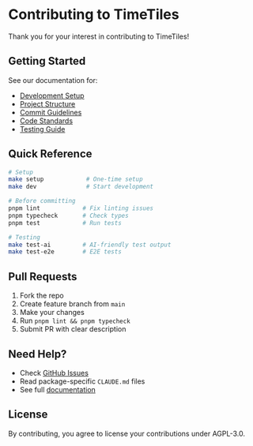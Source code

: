 # Contributing to TimeTiles

Thank you for your interest in contributing to TimeTiles!

## Getting Started

See our documentation for:
- [Development Setup](apps/docs/pages/developers/setup/local-development.mdx)
- [Project Structure](apps/docs/pages/developers/architecture/project-structure.mdx)
- [Commit Guidelines](apps/docs/pages/developers/development/commit-guidelines.mdx)
- [Code Standards](apps/docs/pages/developers/development/code-standards.mdx)
- [Testing Guide](apps/docs/pages/developers/development/testing-guide.mdx)

## Quick Reference

```bash
# Setup
make setup            # One-time setup
make dev              # Start development

# Before committing
pnpm lint            # Fix linting issues
pnpm typecheck       # Check types
pnpm test            # Run tests

# Testing
make test-ai         # AI-friendly test output
make test-e2e        # E2E tests
```

## Pull Requests

1. Fork the repo
2. Create feature branch from `main`
3. Make your changes
4. Run `pnpm lint && pnpm typecheck`
5. Submit PR with clear description

## Need Help?

- Check [GitHub Issues](https://github.com/jfilter/timetiles/issues)
- Read package-specific `CLAUDE.md` files
- See full [documentation](https://timetiles.org/docs)

## License

By contributing, you agree to license your contributions under AGPL-3.0.